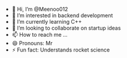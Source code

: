- 👋 Hi, I’m @Meenoo012
- 👀 I’m interested in backend development
- 🌱 I’m currently learning C++
- 💞️ I’m looking to collaborate on startup ideas
- 📫 How to reach me ...
- 😄 Pronouns: Mr
- ⚡ Fun fact: Understands rocket science

<!---
Meenoo012/Meenoo012 is a ✨ special ✨ repository because its `README.md` (this file) appears on your GitHub profile.
You can click the Preview link to take a look at your changes.
--->
